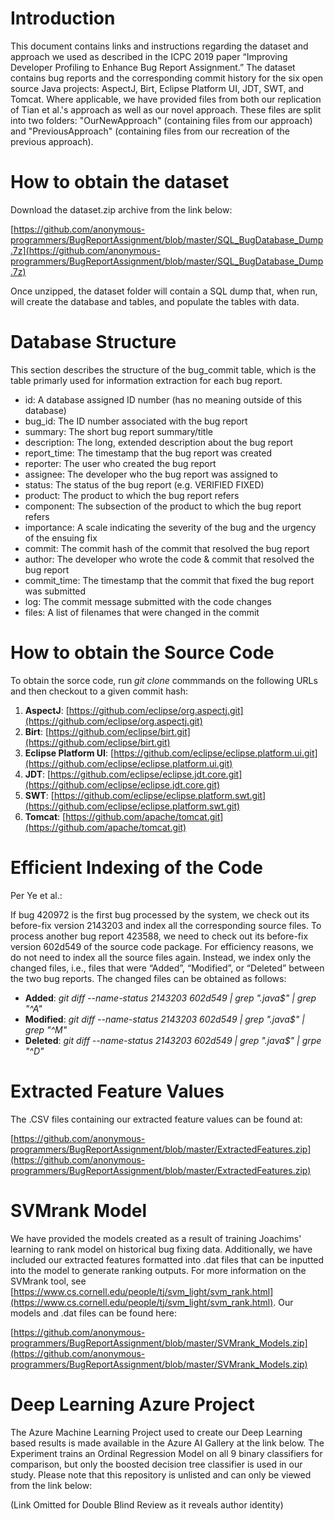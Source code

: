 # Introduction
This document contains links and instructions regarding the dataset and approach we used as described in the ICPC 2019 paper “Improving Developer Profiling to Enhance Bug Report Assignment.”  The dataset contains bug reports and the corresponding commit history for the six open source Java projects: AspectJ, Birt, Eclipse Platform UI, JDT, SWT, and Tomcat.  Where applicable, we have provided files from both our replication of Tian et al.'s approach as well as our novel approach. These files are split into two folders: "OurNewApproach" (containing files from our approach) and "PreviousApproach" (containing files from our recreation of the previous approach).

# How to obtain the dataset
Download the dataset.zip archive from the link below:

[https://github.com/anonymous-programmers/BugReportAssignment/blob/master/SQL_BugDatabase_Dump.7z](https://github.com/anonymous-programmers/BugReportAssignment/blob/master/SQL_BugDatabase_Dump.7z)

Once unzipped, the dataset folder will contain a SQL dump that, when run, will create the database and tables, and populate the tables with data.

# Database Structure
This section describes the structure of the bug_commit table, which is the table primarly used for information extraction for each bug report.

 - id: A database assigned ID number (has no meaning outside of this database)
 - bug_id: The ID number associated with the bug report
 - summary: The short bug report summary/title
 - description: The long, extended description about the bug report
 - report_time: The timestamp that the bug report was created
 - reporter: The user who created the bug report
 - assignee: The developer who the bug report was assigned to
 - status: The status of the bug report (e.g. VERIFIED FIXED)
 - product: The product to which the bug report refers
 - component: The subsection of the product to which the bug report refers
 - importance: A scale indicating the severity of the bug and the urgency of the ensuing fix
 - commit: The commit hash of the commit that resolved the bug report
 - author: The developer who wrote the code & commit that resolved the bug report 
 - commit_time: The timestamp that the commit that fixed the bug report was submitted
 - log: The commit message submitted with the code changes
 - files: A list of filenames that were changed in the commit

# How to obtain the Source Code
To obtain the sorce code, run *git clone* commmands on the following URLs and then checkout to a given commit hash:
1. **AspectJ**: [https://github.com/eclipse/org.aspectj.git](https://github.com/eclipse/org.aspectj.git)
2. **Birt**: [https://github.com/eclipse/birt.git](https://github.com/eclipse/birt.git)
3. **Eclipse Platform UI**: [https://github.com/eclipse/eclipse.platform.ui.git](https://github.com/eclipse/eclipse.platform.ui.git)
4. **JDT**: [https://github.com/eclipse/eclipse.jdt.core.git](https://github.com/eclipse/eclipse.jdt.core.git)
5. **SWT**: [https://github.com/eclipse/eclipse.platform.swt.git](https://github.com/eclipse/eclipse.platform.swt.git)
6. **Tomcat**: [https://github.com/apache/tomcat.git](https://github.com/apache/tomcat.git)

# Efficient Indexing of the Code
Per Ye et al.:

If bug 420972 is the first bug processed by the system, we check out its before-fix version 2143203 and index all the corresponding source files. To process another bug report 423588, we need to check out its before-fix version 602d549 of the source code package. For efficiency reasons, we do not need to index all  the  source  files again. Instead, we index only the changed files, i.e., files that were “Added”, “Modified”, or “Deleted” between the two bug reports. The changed files can be obtained as follows:
 - **Added**: *git diff --name-status 2143203 602d549 | grep ".java$" | grep "^A"*
 - **Modified**: *git diff --name-status 2143203 602d549 | grep ".java$" | grep "^M"*
 - **Deleted**: *git diff --name-status 2143203 602d549 | grep ".java$" | grpe "^D"*

# Extracted Feature Values
The .CSV files containing our extracted feature values can be found at: 

[https://github.com/anonymous-programmers/BugReportAssignment/blob/master/ExtractedFeatures.zip](https://github.com/anonymous-programmers/BugReportAssignment/blob/master/ExtractedFeatures.zip)

# SVMrank Model
We have provided the models created as a result of training Joachims' learning to rank model on historical bug fixing data.  Additionally, we have included our extracted features formatted into .dat files that can be inputted into the model to generate ranking outputs.  For more information on the SVMrank tool, see [https://www.cs.cornell.edu/people/tj/svm_light/svm_rank.html](https://www.cs.cornell.edu/people/tj/svm_light/svm_rank.html). Our models and .dat files can be found here:

[https://github.com/anonymous-programmers/BugReportAssignment/blob/master/SVMrank_Models.zip](https://github.com/anonymous-programmers/BugReportAssignment/blob/master/SVMrank_Models.zip)

# Deep Learning Azure Project
The Azure Machine Learning Project used to create our Deep Learning based results is made available in the Azure AI Gallery at the link below. The Experiment trains an Ordinal Regression Model on all 9 binary classifiers for comparison, but only the boosted decision tree classifier is used in our study. Please note that this repository is unlisted and can only be viewed from the link below:

(Link Omitted for Double Blind Review as it reveals author identity)
